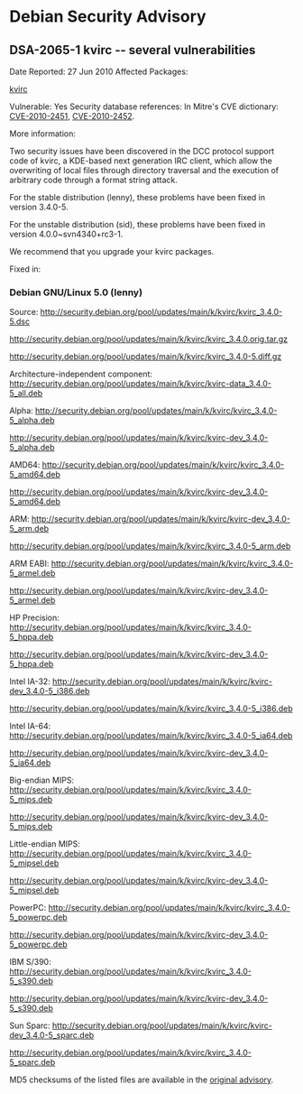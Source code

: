 
Debian Security Advisory
========================


DSA-2065-1 kvirc -- several vulnerabilities
-------------------------------------------



Date Reported:
27 Jun 2010
Affected Packages:

[kvirc](https://packages.debian.org/src:kvirc)

Vulnerable:
Yes
Security database references:
In Mitre's CVE dictionary: [CVE-2010-2451](https://security-tracker.debian.org/tracker/CVE-2010-2451), [CVE-2010-2452](https://security-tracker.debian.org/tracker/CVE-2010-2452).  

More information:

Two security issues have been discovered in the DCC protocol support
code of kvirc, a KDE-based next generation IRC client, which allow
the overwriting of local files through directory traversal and the
execution of arbitrary code through a format string attack.


For the stable distribution (lenny), these problems have been fixed in
version 3.4.0-5.


For the unstable distribution (sid), these problems have been fixed in
version 4.0.0~svn4340+rc3-1.


We recommend that you upgrade your kvirc packages.



Fixed in:

### Debian GNU/Linux 5.0 (lenny)



Source:
 <http://security.debian.org/pool/updates/main/k/kvirc/kvirc_3.4.0-5.dsc>  

<http://security.debian.org/pool/updates/main/k/kvirc/kvirc_3.4.0.orig.tar.gz>  

<http://security.debian.org/pool/updates/main/k/kvirc/kvirc_3.4.0-5.diff.gz>  

Architecture-independent component:
 <http://security.debian.org/pool/updates/main/k/kvirc/kvirc-data_3.4.0-5_all.deb>  

Alpha:
 <http://security.debian.org/pool/updates/main/k/kvirc/kvirc_3.4.0-5_alpha.deb>  

<http://security.debian.org/pool/updates/main/k/kvirc/kvirc-dev_3.4.0-5_alpha.deb>  

AMD64:
 <http://security.debian.org/pool/updates/main/k/kvirc/kvirc_3.4.0-5_amd64.deb>  

<http://security.debian.org/pool/updates/main/k/kvirc/kvirc-dev_3.4.0-5_amd64.deb>  

ARM:
 <http://security.debian.org/pool/updates/main/k/kvirc/kvirc-dev_3.4.0-5_arm.deb>  

<http://security.debian.org/pool/updates/main/k/kvirc/kvirc_3.4.0-5_arm.deb>  

ARM EABI:
 <http://security.debian.org/pool/updates/main/k/kvirc/kvirc_3.4.0-5_armel.deb>  

<http://security.debian.org/pool/updates/main/k/kvirc/kvirc-dev_3.4.0-5_armel.deb>  

HP Precision:
 <http://security.debian.org/pool/updates/main/k/kvirc/kvirc_3.4.0-5_hppa.deb>  

<http://security.debian.org/pool/updates/main/k/kvirc/kvirc-dev_3.4.0-5_hppa.deb>  

Intel IA-32:
 <http://security.debian.org/pool/updates/main/k/kvirc/kvirc-dev_3.4.0-5_i386.deb>  

<http://security.debian.org/pool/updates/main/k/kvirc/kvirc_3.4.0-5_i386.deb>  

Intel IA-64:
 <http://security.debian.org/pool/updates/main/k/kvirc/kvirc_3.4.0-5_ia64.deb>  

<http://security.debian.org/pool/updates/main/k/kvirc/kvirc-dev_3.4.0-5_ia64.deb>  

Big-endian MIPS:
 <http://security.debian.org/pool/updates/main/k/kvirc/kvirc_3.4.0-5_mips.deb>  

<http://security.debian.org/pool/updates/main/k/kvirc/kvirc-dev_3.4.0-5_mips.deb>  

Little-endian MIPS:
 <http://security.debian.org/pool/updates/main/k/kvirc/kvirc_3.4.0-5_mipsel.deb>  

<http://security.debian.org/pool/updates/main/k/kvirc/kvirc-dev_3.4.0-5_mipsel.deb>  

PowerPC:
 <http://security.debian.org/pool/updates/main/k/kvirc/kvirc_3.4.0-5_powerpc.deb>  

<http://security.debian.org/pool/updates/main/k/kvirc/kvirc-dev_3.4.0-5_powerpc.deb>  

IBM S/390:
 <http://security.debian.org/pool/updates/main/k/kvirc/kvirc_3.4.0-5_s390.deb>  

<http://security.debian.org/pool/updates/main/k/kvirc/kvirc-dev_3.4.0-5_s390.deb>  

Sun Sparc:
 <http://security.debian.org/pool/updates/main/k/kvirc/kvirc-dev_3.4.0-5_sparc.deb>  

<http://security.debian.org/pool/updates/main/k/kvirc/kvirc_3.4.0-5_sparc.deb>  


MD5 checksums of the listed files are available in the [original advisory](https://lists.debian.org/debian-security-announce/2010/msg00109.html).





